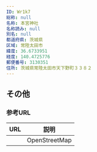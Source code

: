```yaml
---
ID: Wr1k7
総称: null
名称: 本宮神社
名称読み: null
別名: null
都道府県: 茨城県
区域: 常陸太田市
緯度: 36.6733951
経度: 140.4725776
郵便番号: 3130351
住所: 茨城県常陸太田市天下野町３３８２
---
```


## その他

### 参考URL

| URL | 説明          |
| --- | ------------- |
|     | OpenStreetMap |
